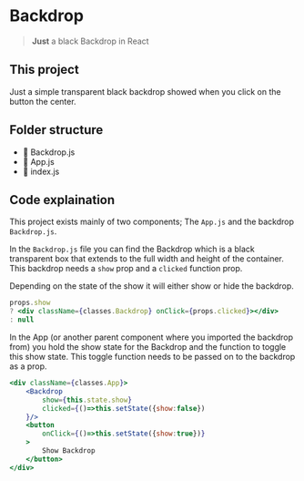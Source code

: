 
# Backdrop

> **Just** a black Backdrop in React

## This project
Just a simple transparent black backdrop showed when you click on the button the center.

## Folder structure
-   📄 Backdrop.js
-   📄 App.js
-   📄 index.js

## Code explaination
This project exists mainly of two components; The `App.js` and the backdrop `Backdrop.js`.

In the `Backdrop.js` file you can find the Backdrop which is a black transparent box that extends to the full width and height of the container. This backdrop needs a `show` prop and a `clicked` function prop.

Depending on the state of the show it will either show or hide the backdrop.
```jsx
props.show 
? <div className={classes.Backdrop} onClick={props.clicked}></div> 
: null
```

In the App (or another parent component where you imported the backdrop from) you hold the show state for the Backdrop and the function to toggle this show state. This toggle function needs to be passed on to the backdrop as a prop.

```jsx
<div className={classes.App}>
    <Backdrop 
        show={this.state.show} 
        clicked={()=>this.setState({show:false})
    }/>
    <button 
        onClick={()=>this.setState({show:true})}
    >
        Show Backdrop
    </button>
</div>
```